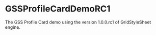 GSSProfileCardDemoRC1
=====================

The GSS Profile Card demo using the version 1.0.0.rc1 of GridStyleSheet engine. 
